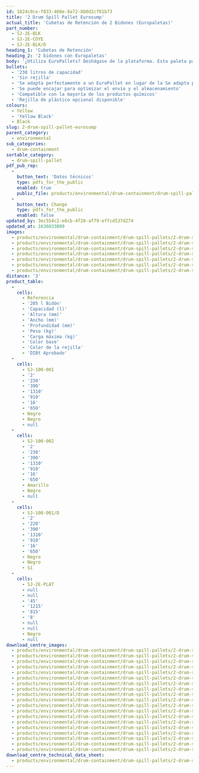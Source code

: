 ```yaml
---
id: 1824c0ce-f033-408e-8a72-8b0d2cf01b73
title: '2 Drum Spill Pallet Eurosump'
actual_title: 'Cubetas de Retención de 2 Bidones (Europaletas)'
part_number:
  - SJ-2E-BLK
  - SJ-2E-COYE
  - SJ-2E-BLK/D
heading_1: 'Cubetas de Retención'
heading_2: '2 bidones con Europaletas'
body: '¿Utiliza EuroPallets? Deshágase de la plataforma. Esta paleta para derrames de bidones ha sido diseñada para adaptarse perfectamente a un EuroPallet.  Ideal cuando se trabaja con cubetos que contienen líquidos y productos químicos peligrosos.'
bullets:
  - '230 litros de capacidad'
  - 'Sin rejilla'
  - 'Se adapta perfectamente a un EuroPallet en lugar de la Se adapta perfectamente a un EuroPallet en lugar de la rejilla'
  - 'Se puede encajar para optimizar el envío y el almacenamiento'
  - 'Compatible con la mayoría de los productos químicos'
  - 'Rejilla de plástico opcional disponible'
colours:
  - Yellow
  - 'Yellow Black'
  - Black
slug: 2-drum-spill-pallet-eurosump
parent_category:
  - environmental
sub_categories:
  - drum-containment
sortable_category:
  - drum-spill-pallet
pdf_pub_rep:
  -
    button_text: 'Datos técnicos'
    type: pdfs_for_the_public
    enabled: true
    public_file: products/environmental/drum-containment/drum-spill-pallets/2-drum-spill-pallet-euro/pdf-lr/EV-Spill-Pallet-(2-Drum-EuroSump)-TD_ES.pdf
  -
    button_text: Change
    type: pdfs_for_the_public
    enabled: false
updated_by: 3ec554c2-e8cb-4f28-af79-effcd537d274
updated_at: 1636033809
images:
  - products/environmental/drum-containment/drum-spill-pallets/2-drum-spill-pallet-euro/images-lr/SJ-2E-COYE_04.jpg
  - products/environmental/drum-containment/drum-spill-pallets/2-drum-spill-pallet-euro/images-lr/SJ-2E-COYE_01.jpg
  - products/environmental/drum-containment/drum-spill-pallets/2-drum-spill-pallet-euro/images-lr/SJ-2E-COYE_02.jpg
  - products/environmental/drum-containment/drum-spill-pallets/2-drum-spill-pallet-euro/images-lr/SJ-2E-COYE_03.jpg
  - products/environmental/drum-containment/drum-spill-pallets/2-drum-spill-pallet-euro/images-lr/SJ-2E-COYE_05.jpg
  - products/environmental/drum-containment/drum-spill-pallets/2-drum-spill-pallet-euro/images-lr/SJ-2E-BLK_01.jpg
  - products/environmental/drum-containment/drum-spill-pallets/2-drum-spill-pallet-euro/images-lr/SJ-2E-PLAT_01.jpg
distance: '3'
product_table:
  -
    cells:
      - Referencia
      - '205 l Bidón'
      - 'Capacidad (l)'
      - 'Altura (mm)'
      - 'Ancho (mm)'
      - 'Profundidad (mm)'
      - 'Peso (kg)'
      - 'Carga máxima (kg)'
      - 'Color base'
      - 'Color de la rejilla'
      - 'DIBt Aprobado'
  -
    cells:
      - SJ-100-001
      - '2'
      - '230'
      - '390'
      - '1310'
      - '910'
      - '16'
      - '650'
      - Negro
      - Negro
      - null
  -
    cells:
      - SJ-100-002
      - '2'
      - '230'
      - '390'
      - '1310'
      - '910'
      - '16'
      - '650'
      - Amarillo
      - Negro
      - null
  -
    cells:
      - SJ-100-001/D
      - '2'
      - '220'
      - '390'
      - '1310'
      - '910'
      - '16'
      - '650'
      - Negro
      - Negro
      - Sí
  -
    cells:
      - SJ-2E-PLAT
      - null
      - null
      - '45'
      - '1215'
      - '815'
      - '8'
      - null
      - null
      - Negro
      - null
download_centre_images:
  - products/environmental/drum-containment/drum-spill-pallets/2-drum-spill-pallet-euro/images-hr/SJ-2E-BLK_01.jpg
  - products/environmental/drum-containment/drum-spill-pallets/2-drum-spill-pallet-euro/images-hr/SJ-2E-BLK_02.jpg
  - products/environmental/drum-containment/drum-spill-pallets/2-drum-spill-pallet-euro/images-hr/SJ-2E-BLK_03.jpg
  - products/environmental/drum-containment/drum-spill-pallets/2-drum-spill-pallet-euro/images-hr/SJ-2E-BLK_04.jpg
  - products/environmental/drum-containment/drum-spill-pallets/2-drum-spill-pallet-euro/images-hr/SJ-2E-COYE_01.jpg
  - products/environmental/drum-containment/drum-spill-pallets/2-drum-spill-pallet-euro/images-hr/SJ-2E-COYE_02.jpg
  - products/environmental/drum-containment/drum-spill-pallets/2-drum-spill-pallet-euro/images-hr/SJ-2E-COYE_03.jpg
  - products/environmental/drum-containment/drum-spill-pallets/2-drum-spill-pallet-euro/images-hr/SJ-2E-COYE_04.jpg
  - products/environmental/drum-containment/drum-spill-pallets/2-drum-spill-pallet-euro/images-hr/SJ-2E-PLAT.SJ-2E-BLK_01.jpg
  - products/environmental/drum-containment/drum-spill-pallets/2-drum-spill-pallet-euro/images-hr/SJ-2E-PLAT.SJ-2E-BLK_02.jpg
  - products/environmental/drum-containment/drum-spill-pallets/2-drum-spill-pallet-euro/images-hr/SJ-2E-PLAT.SJ-2E-BLK_03.jpg
  - products/environmental/drum-containment/drum-spill-pallets/2-drum-spill-pallet-euro/images-hr/SJ-2E-PLAT.SJ-2E-BLK_04.jpg
  - products/environmental/drum-containment/drum-spill-pallets/2-drum-spill-pallet-euro/images-hr/SJ-2E-PLAT.SJ-2E-BLK_05.jpg
  - products/environmental/drum-containment/drum-spill-pallets/2-drum-spill-pallet-euro/images-hr/SJ-2E-PLAT.SJ-2E-COYE_01.jpg
  - products/environmental/drum-containment/drum-spill-pallets/2-drum-spill-pallet-euro/images-hr/SJ-2E-PLAT.SJ-2E-COYE_02.jpg
  - products/environmental/drum-containment/drum-spill-pallets/2-drum-spill-pallet-euro/images-hr/SJ-2E-PLAT.SJ-2E-COYE_03.jpg
  - products/environmental/drum-containment/drum-spill-pallets/2-drum-spill-pallet-euro/images-hr/SJ-2E-PLAT.SJ-2E-COYE_04.jpg
  - products/environmental/drum-containment/drum-spill-pallets/2-drum-spill-pallet-euro/images-hr/SJ-2E-PLAT_01.jpg
  - products/environmental/drum-containment/drum-spill-pallets/2-drum-spill-pallet-euro/images-hr/SJ-2E-PLAT_02.jpg
download_centre_technical_data_sheet:
  - products/environmental/drum-containment/drum-spill-pallets/2-drum-spill-pallet-euro/pdf-hr/EV-Spill-Pallet-(2-Drum-EuroSump)-TD_ES.pdf
---
```

